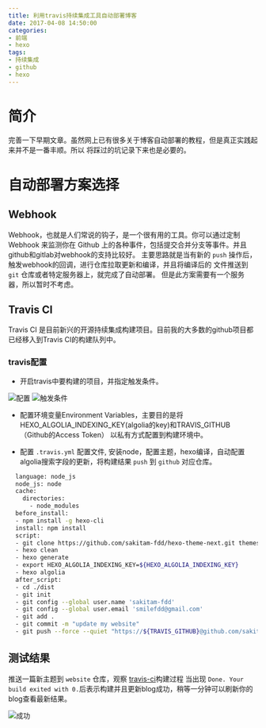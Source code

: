 ```yaml
---
title: 利用travis持续集成工具自动部署博客
date: 2017-04-08 14:50:00
categories:
- 前端
- hexo
tags: 
- 持续集成
- github
- hexo
---
```


# 简介

  完善一下早期文章。虽然网上已有很多关于博客自动部署的教程，但是真正实践起来并不是一番丰顺。所以
将踩过的坑记录下来也是必要的。

<!--more-->

# 自动部署方案选择

## Webhook

  Webhook，也就是人们常说的钩子，是一个很有用的工具。你可以通过定制 Webhook 来监测你在 Github 
上的各种事件，包括提交合并分支等事件。并且github和gitlab对webhook的支持比较好。
  主要思路就是当有新的 ``push`` 操作后，触发webhook的回调，进行仓库拉取更新和编译，并且将编译后的
文件推送到 ``git`` 仓库或者特定服务器上，就完成了自动部署。
  但是此方案需要有一个服务器，所以暂时不考虑。
  
## Travis CI

  Travis CI 是目前新兴的开源持续集成构建项目。目前我的大多数的github项目都已经移入到Travis CI的构建队列中。

### travis配置

 - 开启travis中要构建的项目，并指定触发条件。
 
 ![配置](http://oo4em1zi0.bkt.clouddn.com/website/images/travisgitres.jpg)
 ![触发条件](http://oo4em1zi0.bkt.clouddn.com/website/images/travismenu.jpg)
 
 - 配置环境变量Environment Variables，主要目的是将HEXO_ALGOLIA_INDEXING_KEY(algolia的key)和TRAVIS_GITHUB（Github的Access Token）
   以私有方式配置到构建环境中。
   
 - 配置 ``.travis.yml`` 配置文件, 安装node，配置主题，hexo编译，自动配置algolia搜索字段的更新，将构建结果 `push`
   到 ``github`` 对应仓库。
 
  ```bash
    language: node_js
    node_js: node
    cache:
      directories:
        - node_modules
    before_install:
    - npm install -g hexo-cli
    install: npm install
    script:
    - git clone https://github.com/sakitam-fdd/hexo-theme-next.git themes/next
    - hexo clean
    - hexo generate
    - export HEXO_ALGOLIA_INDEXING_KEY=${HEXO_ALGOLIA_INDEXING_KEY}
    - hexo algolia
    after_script:
    - cd ./dist
    - git init
    - git config --global user.name 'sakitam-fdd'
    - git config --global user.email 'smilefdd@gmail.com'
    - git add .
    - git commit -m "update my website"
    - git push --force --quiet "https://${TRAVIS_GITHUB}@github.com/sakitam-fdd/sakitam-fdd.github.io" master:master
  ```
  

## 测试结果

  推送一篇新主题到 ``website`` 仓库，观察 [travis-ci](https://www.travis-ci.org/sakitam-fdd/website)构建过程
当出现 ``Done. Your build exited with 0.``后表示构建并且更新blog成功，稍等一分钟可以刷新你的blog查看最新结果。

![成功](http://oo4em1zi0.bkt.clouddn.com/website/images/travistravis.jpg)
